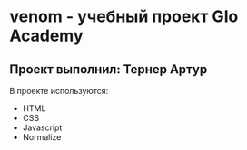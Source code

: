 # venom - учебный проект Glo Academy
## Проект выполнил: Тернер Артур

В проекте используются:
- HTML
- CSS
- Javascript
- Normalize
